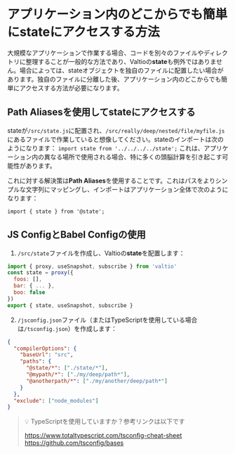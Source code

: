 # アプリケーション内のどこからでも簡単にstateにアクセスする方法

大規模なアプリケーションで作業する場合、コードを別々のファイルやディレクトリに整理することが一般的な方法であり、Valtioの**state**も例外ではありません。場合によっては、stateオブジェクトを独自のファイルに配置したい場合があります。独自のファイルに分離した後、アプリケーション内のどこからでも簡単にアクセスする方法が必要になります。

## Path Aliasesを使用してstateにアクセスする

stateが`/src/state.js`に配置され、`/src/really/deep/nested/file/myfile.js`にあるファイルで作業していると想像してください。stateのインポートは次のようになります：
`import state from '../../../../state';` これは、アプリケーション内の異なる場所で使用される場合、特に多くの頭脳計算を引き起こす可能性があります。

これに対する解決策は**Path Aliases**を使用することです。これはパスをよりシンプルな文字列にマッピングし、インポートはアプリケーション全体で次のようになります：

`import { state } from '@state';`

## JS ConfigとBabel Configの使用

1. `/src/state`ファイルを作成し、Valtioの**state**を配置します：

```js
import { proxy, useSnapshot, subscribe } from 'valtio'
const state = proxy({
  foos: [],
  bar: { ... },
  boo: false
})
export { state, useSnapshot, subscribe }
```

2. `/jsconfig.json`ファイル（またはTypeScriptを使用している場合は`/tsconfig.json`）を作成します：

```json
{
  "compilerOptions": {
    "baseUrl": "src",
    "paths": {
      "@state/*": ["./state/*"],
      "@mypath/*": ["./my/deep/path*"],
      "@anotherpath/*": ["./my/another/deep/path*"]
    }
  },
  "exclude": ["node_modules"]
}
```

> 💡 TypeScriptを使用していますか？参考リンクは以下です
>
> https://www.totaltypescript.com/tsconfig-cheat-sheet
> https://github.com/tsconfig/bases
